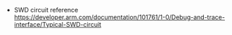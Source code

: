 - SWD circuit reference https://developer.arm.com/documentation/101761/1-0/Debug-and-trace-interface/Typical-SWD-circuit